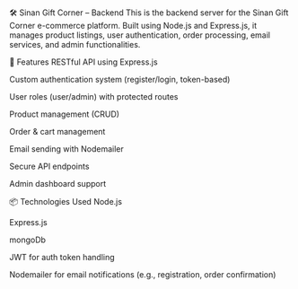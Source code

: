 🛠️ Sinan Gift Corner – Backend
This is the backend server for the Sinan Gift Corner e-commerce platform. Built using Node.js and Express.js, it manages product listings, user authentication, order processing, email services, and admin functionalities.

🚀 Features
RESTful API using Express.js

Custom authentication system (register/login, token-based)

User roles (user/admin) with protected routes

Product management (CRUD)

Order & cart management

Email sending with Nodemailer

Secure API endpoints

Admin dashboard support

📦 Technologies Used
Node.js

Express.js

mongoDb

JWT for auth token handling

Nodemailer for email notifications (e.g., registration, order confirmation)

